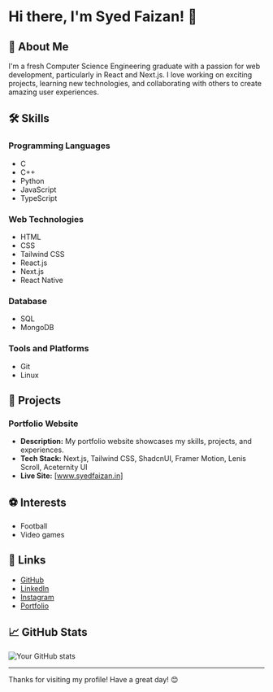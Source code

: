 # Hi there, I'm Syed Faizan! 👋

## 🚀 About Me
I'm a fresh Computer Science Engineering graduate with a passion for web development, particularly in React and Next.js. I love working on exciting projects, learning new technologies, and collaborating with others to create amazing user experiences.

## 🛠️ Skills

### Programming Languages
- C
- C++
- Python
- JavaScript
- TypeScript

### Web Technologies
- HTML
- CSS
- Tailwind CSS
- React.js
- Next.js
- React Native

### Database
- SQL
- MongoDB

### Tools and Platforms
- Git
- Linux

## 💼 Projects

### Portfolio Website
- **Description:** My portfolio website showcases my skills, projects, and experiences.
- **Tech Stack:** Next.js, Tailwind CSS, ShadcnUI, Framer Motion, Lenis Scroll, Aceternity UI
- **Live Site:** [www.syedfaizan.in]

## ⚽ Interests
- Football
- Video games

## 🔗 Links
- [GitHub](https://github.com/your-github-username)
- [LinkedIn](https://www.linkedin.com/in/your-linkedin-username)
- [Instagram](https://twitter.com/your-twitter-username)
- [Portfolio](https://www.syedfaizan.in)

## 📈 GitHub Stats
![Your GitHub stats](https://github-readme-stats.vercel.app/api?username=your-github-username&show_icons=true&theme=radical)

---

Thanks for visiting my profile! Have a great day! 😊
